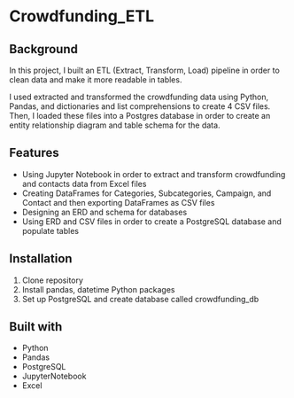 # Crowdfunding_ETL

## Background
In this project, I built an ETL (Extract, Transform, Load) pipeline in order to clean data and make it more readable in tables.

I used extracted and transformed the crowdfunding data using Python, Pandas, and dictionaries and list comprehensions to create 4 CSV files. Then, I loaded these files into a Postgres database in order to create an entity relationship diagram and table schema for the data.

## Features 
* Using Jupyter Notebook in order to extract and transform crowdfunding and contacts data from Excel files
* Creating DataFrames for Categories, Subcategories, Campaign, and Contact and then exporting DataFrames as CSV files
* Designing an ERD and schema for databases
* Using ERD and CSV files in order to create a PostgreSQL database and populate tables

## Installation
1. Clone repository
2. Install pandas, datetime Python packages
3. Set up PostgreSQL and create database called crowdfunding_db

## Built with
* Python
* Pandas
* PostgreSQL
* JupyterNotebook
* Excel
